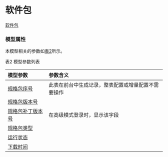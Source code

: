 # 软件包[软件包](#) <br>### 模型属性本模型相关的参数如<a href="#t2">表2</a>所示。表2 模型参数列表<table id = "t2"><thread><tr><th align = "left">模型参数</th><th align = "left">参数含义</th></tr></thread><tbody><tr><td id = "规格包序号-1"><a href = "规格包序号-1.html">规格包序号</a></td><td>此表在前台中生成记录，整表配置或增量配置不需要操作</td></tr><tr><td id = "规格包版本号-2"><a href = "规格包版本号-2.html">规格包版本号</a></td><td></td></tr><tr><td id = "规格包补丁版本号-3"><a href = "规格包补丁版本号-3.html">规格包补丁版本号</a></td><td>在高级模式登录时，显示该字段</td></tr><tr><td id = "规格包类型-4"><a href = "规格包类型-4.html">规格包类型</a></td><td></td></tr><tr><td id = "运行状态-5"><a href = "运行状态-5.html">运行状态</a></td><td></td></tr><tr><td id = "下载时间-6"><a href = "下载时间-6.html">下载时间</a></td><td></td></tr></tbody></table>
